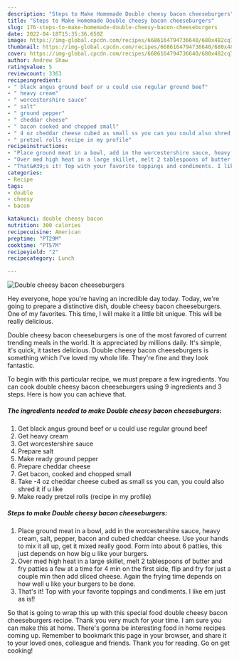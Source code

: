 ```yaml
---
description: "Steps to Make Homemade Double cheesy bacon cheeseburgers"
title: "Steps to Make Homemade Double cheesy bacon cheeseburgers"
slug: 176-steps-to-make-homemade-double-cheesy-bacon-cheeseburgers
date: 2022-04-18T15:35:36.650Z
image: https://img-global.cpcdn.com/recipes/6686164794736640/680x482cq70/double-cheesy-bacon-cheeseburgers-recipe-main-photo.jpg
thumbnail: https://img-global.cpcdn.com/recipes/6686164794736640/680x482cq70/double-cheesy-bacon-cheeseburgers-recipe-main-photo.jpg
cover: https://img-global.cpcdn.com/recipes/6686164794736640/680x482cq70/double-cheesy-bacon-cheeseburgers-recipe-main-photo.jpg
author: Andrew Shaw
ratingvalue: 5
reviewcount: 3363
recipeingredient:
- " black angus ground beef or u could use regular ground beef"
- " heavy cream"
- " worcestershire sauce"
- " salt"
- " ground pepper"
- " cheddar cheese"
- " bacon cooked and chopped small"
- " 4 oz cheddar cheese cubed as small ss you can you could also shred it if u like"
- " pretzel rolls recipe in my profile"
recipeinstructions:
- "Place ground meat in a bowl, add in the worcestershire sauce, heavy cream, salt, pepper, bacon and cubed cheddar cheese. Use your hands to mix it all up, get it mixed really good. Form into about 6 patties, this just depends on how big u like your burgers."
- "Over med high heat in a large skillet, melt 2 tablespoons of butter and fry patties a few at a time for 4 min on the first side, flip and fry for just a couple min then add sliced cheese. Again the frying time depends on how well u like your burgers to be done."
- "That&#39;s it! Top with your favorite toppings and condiments. I like em just as is!!"
categories:
- Recipe
tags:
- double
- cheesy
- bacon

katakunci: double cheesy bacon 
nutrition: 300 calories
recipecuisine: American
preptime: "PT29M"
cooktime: "PT57M"
recipeyield: "2"
recipecategory: Lunch

---
```



![Double cheesy bacon cheeseburgers](https://img-global.cpcdn.com/recipes/6686164794736640/680x482cq70/double-cheesy-bacon-cheeseburgers-recipe-main-photo.jpg)

Hey everyone, hope you're having an incredible day today. Today, we're going to prepare a distinctive dish, double cheesy bacon cheeseburgers. One of my favorites. This time, I will make it a little bit unique. This will be really delicious.



Double cheesy bacon cheeseburgers is one of the most favored of current trending meals in the world. It is appreciated by millions daily. It's simple, it's quick, it tastes delicious. Double cheesy bacon cheeseburgers is something which I've loved my whole life. They're fine and they look fantastic.


To begin with this particular recipe, we must prepare a few ingredients. You can cook double cheesy bacon cheeseburgers using 9 ingredients and 3 steps. Here is how you can achieve that.

<!--inarticleads1-->

##### The ingredients needed to make Double cheesy bacon cheeseburgers:

1. Get  black angus ground beef or u could use regular ground beef
1. Get  heavy cream
1. Get  worcestershire sauce
1. Prepare  salt
1. Make ready  ground pepper
1. Prepare  cheddar cheese
1. Get  bacon, cooked and chopped small
1. Take  -4 oz cheddar cheese cubed as small ss you can, you could also shred it if u like
1. Make ready  pretzel rolls (recipe in my profile)




<!--inarticleads2-->

##### Steps to make Double cheesy bacon cheeseburgers:

1. Place ground meat in a bowl, add in the worcestershire sauce, heavy cream, salt, pepper, bacon and cubed cheddar cheese. Use your hands to mix it all up, get it mixed really good. Form into about 6 patties, this just depends on how big u like your burgers.
1. Over med high heat in a large skillet, melt 2 tablespoons of butter and fry patties a few at a time for 4 min on the first side, flip and fry for just a couple min then add sliced cheese. Again the frying time depends on how well u like your burgers to be done.
1. That&#39;s it! Top with your favorite toppings and condiments. I like em just as is!!




So that is going to wrap this up with this special food double cheesy bacon cheeseburgers recipe. Thank you very much for your time. I am sure you can make this at home. There's gonna be interesting food in home recipes coming up. Remember to bookmark this page in your browser, and share it to your loved ones, colleague and friends. Thank you for reading. Go on get cooking!
